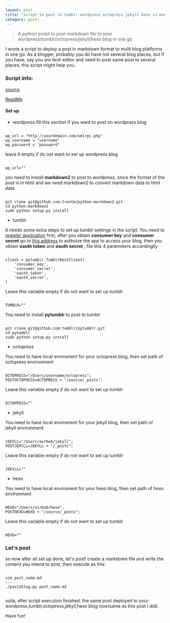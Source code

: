 ```yaml
---
layout: post
title: "script to post to tumblr wordpress octopress jekyll hexo in one go"
category: posts
---
```


> A python script to post markdown file to your wordpress/tumblr/octopress/jekyll/hexo blog in one go

I wrote a script to deploy a post in markdown format to multi blog platforms in one go. As a blogger, probably you do have not several blog places, but if you have, say you are tech editor and need to post same post to several places, this script might help you.

### Script info:

[source](https://github.com/airbob/personal-backup/blob/master/scripts/post2blog/post2blog.py)

[ReadMe](https://github.com/airbob/personal-backup/blob/master/scripts/post2blog/ReadMe.md)

#### Set up 

- wordpress
fill this section if you want to post on wordpress blog

<pre><code>
wp_url = "http://yourdomain.com/xmlrpc.php"
wp_username = "username"
wp_password = "password"
</code></pre>

leave it empty if do not want to set up wordpress blog
<pre><code>
wp_url=""
</code></pre>

you need to install **markdown2** to post to wordpress, since the format of the post is in html and we need markdown2 to convert markdown data to html data
<pre><code>
git clone git@github.com:trentm/python-markdown2.git
cd python-markdown2
sudo python setup.py install
</code></pre>


- tumblr

It needs some extra steps to set up tumblr settings in the script.
You need to [register application](http://www.tumblr.com/oauth/register) first, after you obtain **consumer key** and **consumer secret** go to [this address](https://api.tumblr.com/console/calls/user/info) to authoize the app to access your blog, then you obtain **oauth token** and **oauth secret** , file this 4 parameters accordinglly

<pre><code>
client = pytumblr.TumblrRestClient(
    'consumer_key',
    'consumer_secret',
    'oauth_token',
    'oauth_secret',
)
</code></pre>

Leave this variable empty if do not want to set up tumblr

<pre><code>
TUMBLR=""
</code></pre>

You need to install **pytumblr** to post to tumblr
<pre><code>
git clone git@github.com:tumblr/pytumblr.git
cd pytumblr
sudo python setup.py install
</code></pre>


- octopress

You need to have local enviroment for your octopress blog, then set path of octopress environment

<pre><code>
OCTOPRESS="/Users/username/octopress";
POSTOCTOPRESS=OCTOPRESS + "/source/_posts";
</code></pre>

Leave this variable empty if do not want to set up tumblr

<pre><code>
OCTOPRESS=""
</code></pre>

- jekyll

You need to have local enviroment for your jekyll blog, then set path of jekyll environment

<pre><code>
JEKYLL="/Users/airbob/jekyll";
POSTJEKYLL=JEKYLL + "/_posts";
</code></pre>

Leave this variable empty if do not want to set up tumblr

<pre><code>
JEKYLL=""
</code></pre>

- hexo

You need to have local enviroment for your hexo blog, then set path of hexo environment

<pre><code>
HEXO="/Users/airbob/hexo";
POSTHEXO=HEXO + "/source/_posts";
</code></pre>

Leave this variable empty if do not want to set up tumblr

<pre><code>
HEXO=""
</code></pre>

### Let's post

so now after all set up done, let's post!
create a markdown file and write the content you intend to post, then execute as this:

<pre><code>
vim post_name.md
----
./post2blog.py post_name.md

</code></pre>

voila, after script execution finished, the same post deployed to your wordpress,tumblr,octopress,jekyll,hexo blog now(same as this post I did).

Have fun!
